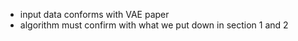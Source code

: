 * input data conforms with VAE paper
* algorithm must confirm with what we put down in section 1 and 2